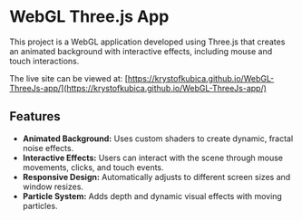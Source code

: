 # WebGL Three.js App

This project is a WebGL application developed using Three.js that creates an animated background with interactive effects, including mouse and touch interactions. 

The live site can be viewed at: [https://krystofkubica.github.io/WebGL-ThreeJs-app/](https://krystofkubica.github.io/WebGL-ThreeJs-app/)

## Features

- **Animated Background:** Uses custom shaders to create dynamic, fractal noise effects.
- **Interactive Effects:** Users can interact with the scene through mouse movements, clicks, and touch events.
- **Responsive Design:** Automatically adjusts to different screen sizes and window resizes.
- **Particle System:** Adds depth and dynamic visual effects with moving particles.
